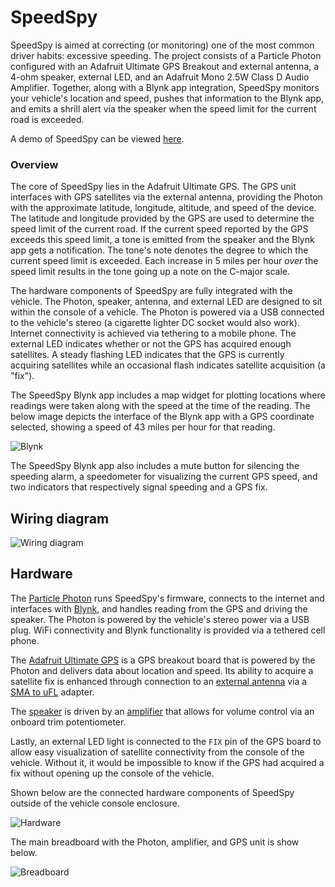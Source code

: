 # SpeedSpy

SpeedSpy is aimed at correcting (or monitoring) one of the most common driver habits: excessive speeding. The project consists of a Particle Photon configured with an Adafruit Ultimate GPS Breakout and external antenna, a 4-ohm speaker, external LED, and an Adafruit Mono 2.5W Class D Audio Amplifier. Together, along with a Blynk app integration, SpeedSpy monitors your vehicle's location and speed, pushes that information to the Blynk app, and emits a shrill alert via the speaker when the speed limit for the current road is exceeded.

A demo of SpeedSpy can be viewed [here](https://www.youtube.com/watch?v=IyeKg0UlMBg).

### Overview

The core of SpeedSpy lies in the Adafruit Ultimate GPS. The GPS unit interfaces with GPS satellites via the external antenna, providing the Photon with the approximate latitude, longitude, altitude, and speed of the device. The latitude and longitude provided by the GPS are used to determine the speed limit of the current road. If the current speed reported by the GPS exceeds this speed limit, a tone is emitted from the speaker and the Blynk app gets a notification. The tone's note denotes the degree to which the current speed limit is exceeded. Each increase in 5 miles per hour _over_ the speed limit results in the tone going up a note on the C-major scale.

The hardware components of SpeedSpy are fully integrated with the vehicle. The Photon, speaker, antenna, and external LED are designed to sit within the console of a vehicle. The Photon is powered via a USB connected to the vehicle's stereo (a cigarette lighter DC socket would also work). Internet connectivity is achieved via tethering to a mobile phone. The external LED indicates whether or not the GPS has acquired enough satellites. A steady flashing LED indicates that the GPS is currently acquiring satellites while an occasional flash indicates satellite acquisition (a "fix").

The SpeedSpy Blynk app includes a map widget for plotting locations where readings were taken along with the speed at the time of the reading. The below image depicts the interface of the Blynk app with a GPS coordinate selected, showing a speed of 43 miles per hour for that reading.

![Blynk](images/blynk.png)

The SpeedSpy Blynk app also includes a mute button for silencing the speeding alarm, a speedometer for visualizing the current GPS speed, and two indicators that respectively signal speeding and a GPS fix.

## Wiring diagram

![Wiring diagram](images/wiring.jpg)

## Hardware

The [Particle Photon](https://store.particle.io/products/photon) runs SpeedSpy's firmware, connects to the internet and interfaces with [Blynk](http://www.blynk.cc/), and handles reading from the GPS and driving the speaker. The Photon is powered by the vehicle's stereo power via a USB plug. WiFi connectivity and Blynk functionality is provided via a tethered cell phone.

The [Adafruit Ultimate GPS](https://www.adafruit.com/product/746) is a GPS breakout board that is powered by the Photon and delivers data about location and speed. Its ability to acquire a satellite fix is enhanced through connection to an [external antenna](https://www.adafruit.com/product/960) via a [SMA to uFL](https://www.adafruit.com/product/851) adapter.

The [speaker](https://www.adafruit.com/product/1314) is driven by an [amplifier](https://www.adafruit.com/product/2130) that allows for volume control via an onboard trim potentiometer.

Lastly, an external LED light is connected to the `FIX` pin of the GPS board to allow easy visualization of satellite connectivity from the console of the vehicle. Without it, it would be impossible to know if the GPS had acquired a fix without opening up the console of the vehicle.

Shown below are the connected hardware components of SpeedSpy outside of the vehicle console enclosure.

![Hardware](images/hardware.jpg)

The main breadboard with the Photon, amplifier, and GPS unit is show below.

![Breadboard](images/breadboard.jpg)
